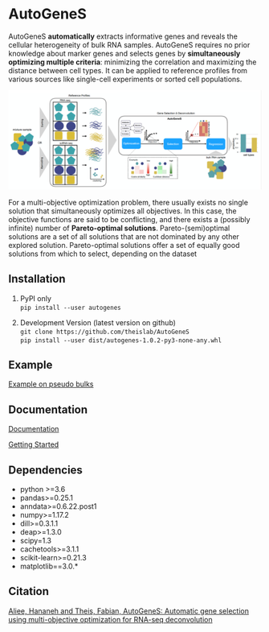 # AutoGeneS

AutoGeneS **automatically** extracts informative genes and reveals the cellular heterogeneity of bulk RNA samples. AutoGeneS requires no prior knowledge about marker genes and selects genes by **simultaneously optimizing multiple criteria**: minimizing the correlation and maximizing the distance between cell types. It can be applied to reference profiles from various sources like single-cell experiments or sorted cell populations.

![Workflow of AutoGeneS](./images/overview.png)

For a multi-objective optimization problem, there usually exists no single solution that simultaneously optimizes all objectives. In this case, the objective functions are said to be conflicting, and there exists a (possibly infinite) number of **Pareto-optimal solutions**. Pareto-(semi)optimal solutions are a set of all solutions that are not dominated by any other explored solution. Pareto-optimal solutions offer a set of equally good solutions from which to select, depending on the dataset

## Installation

1. PyPI only <br/> 
```pip install --user autogenes```<br/>

2. Development Version (latest version on github) <br/>
```git clone https://github.com/theislab/AutoGeneS```<br/>
```pip install --user dist/autogenes-1.0.2-py3-none-any.whl```<br/>

## Example

[Example on pseudo bulks](https://github.com/theislab/AutoGeneS/blob/master/deconv_example/bulkDeconvolution_using_singleCellReferenceProfiles.ipynb)

## Documentation

[Documentation](https://autogenes.readthedocs.io/en/latest/)

[Getting Started](https://autogenes.readthedocs.io/en/latest/getting_started.html)

## Dependencies

* python >=3.6
* pandas>=0.25.1
* anndata>=0.6.22.post1
* numpy>=1.17.2
* dill>=0.3.1.1
* deap>=1.3.0
* scipy=1.3
* cachetools>=3.1.1
* scikit-learn>=0.21.3
* matplotlib==3.0.*

## Citation

[Aliee, Hananeh and Theis, Fabian, AutoGeneS: Automatic gene selection using multi-objective optimization for RNA-seq deconvolution](https://www.biorxiv.org/content/early/2020/02/23/2020.02.21.940650)

